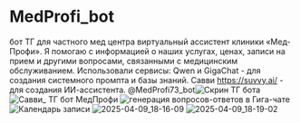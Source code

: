 # MedProfi_bot
бот ТГ для частного мед центра
виртуальный ассистент клиники «Мед-Профи». 
Я помогаю с информацией о наших услугах, ценах, записи на прием и другими вопросами, связанными с медицинским обслуживанием. 
Использовали сервисы:
Qwen и GigaChat - для создания системного промпта и базы знаний.
Савви https://suvvy.ai/ - для создания ИИ-ассистента.
@MedProfi73_bot![Скрин ТГ бота](https://github.com/user-attachments/assets/be4a42f6-5041-4485-acda-9b86f91fa617)
![Савви_ ТГ бот  МедПрофи](https://github.com/user-attachments/assets/7f584f84-2618-4973-a3e2-de4f77c7da83)
![генерация вопросов-ответов в Гига-чате](https://github.com/user-attachments/assets/795f9440-c54a-4d0d-a21d-c3a480421892)
![Календарь записи](https://github.com/user-attachments/assets/d95fd7d4-aa79-4b40-a183-7e75aa17c2a8)
![2025-04-09_18-16-09](https://github.com/user-attachments/assets/1e98efa2-a009-44d0-b8d8-22e83ef4f042)
![2025-04-09_18-19-02](https://github.com/user-attachments/assets/bf1b62c4-fc77-4c21-a4f4-133705a5a417)
